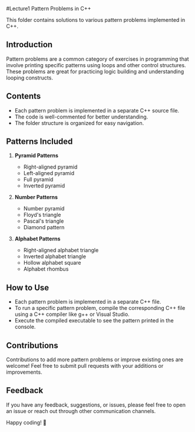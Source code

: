 #Lecture1
Pattern Problems in C++

This folder contains solutions to various pattern problems implemented in C++.

## Introduction

Pattern problems are a common category of exercises in programming that involve printing specific patterns using loops and other control structures. These problems are great for practicing logic building and understanding looping constructs.

## Contents

- Each pattern problem is implemented in a separate C++ source file.
- The code is well-commented for better understanding.
- The folder structure is organized for easy navigation.

## Patterns Included

1. **Pyramid Patterns**
    - Right-aligned pyramid
    - Left-aligned pyramid
    - Full pyramid
    - Inverted pyramid

2. **Number Patterns**
    - Number pyramid
    - Floyd's triangle
    - Pascal's triangle
    - Diamond pattern

3. **Alphabet Patterns**
    - Right-aligned alphabet triangle
    - Inverted alphabet triangle
    - Hollow alphabet square
    - Alphabet rhombus

## How to Use

- Each pattern problem is implemented in a separate C++ file.
- To run a specific pattern problem, compile the corresponding C++ file using a C++ compiler like g++ or Visual Studio.
- Execute the compiled executable to see the pattern printed in the console.

## Contributions

Contributions to add more pattern problems or improve existing ones are welcome! Feel free to submit pull requests with your additions or improvements.

## Feedback

If you have any feedback, suggestions, or issues, please feel free to open an issue or reach out through other communication channels.

Happy coding! 🚀
